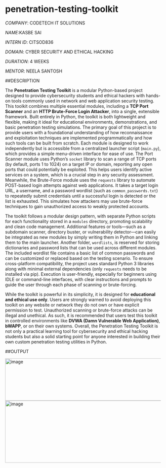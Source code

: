 # penetration-testing-toolkit

*COMPANY*: CODETECH IT SOLUTIONS

*NAME*:KASBE SAI

*INTERN ID*: CITSOD836

*DOMAIN*: CYBER SECURITY AND ETHICAL HACKING

*DURATION*: 4 WEEKS

*MENTOR*: NEELA SANTOSH

##DESCRIPTION

The **Penetration Testing Toolkit** is a modular Python-based project designed to provide cybersecurity students and ethical hackers with hands-on tools commonly used in network and web application security testing. This toolkit combines multiple essential modules, including a **TCP Port Scanner** and an **HTTP Brute-Force Login Attacker**, into a single, extensible framework. Built entirely in Python, the toolkit is both lightweight and flexible, making it ideal for educational environments, demonstrations, and basic penetration testing simulations. The primary goal of this project is to provide users with a foundational understanding of how reconnaissance and exploitation techniques are implemented programmatically and how such tools can be built from scratch. Each module is designed to work independently but is accessible from a centralized launcher script (`main.py`), which provides a simple menu-driven interface for ease of use. The Port Scanner module uses Python’s `socket` library to scan a range of TCP ports (by default, ports 1 to 1024) on a target IP or domain, reporting any open ports that could potentially be exploited. This helps users identify active services on a system, which is a crucial step in any security assessment. Meanwhile, the Brute-Force module uses the `requests` library to automate POST-based login attempts against web applications. It takes a target login URL, a username, and a password wordlist (such as `common_passwords.txt`) to repeatedly submit credentials until a successful login is detected or the list is exhausted. This simulates how attackers may use brute-force techniques to gain unauthorized access to weakly protected accounts.

The toolkit follows a modular design pattern, with separate Python scripts for each functionality stored in a `modules` directory, promoting scalability and clean code management. Additional features or tools—such as a subdomain scanner, directory buster, or vulnerability detector—can easily be integrated as new modules by simply writing them in Python and linking them to the main launcher. Another folder, `wordlists`, is reserved for storing dictionaries and password lists that can be used across different modules. The included wordlist file contains a basic list of common passwords and can be customized or replaced based on the testing scenario. To ensure cross-platform compatibility, the project uses standard Python 3 libraries along with minimal external dependencies (only `requests` needs to be installed via pip). Execution is user-friendly, especially for beginners using IDLE or command-line interfaces, with clear instructions and prompts to guide the user through each phase of scanning or brute-forcing.

While the toolkit is powerful in its simplicity, it is designed for **educational and ethical use only**. Users are strongly warned to avoid deploying this toolkit on any website or network they do not own or have explicit permission to test. Unauthorized scanning or brute-force attacks can be illegal and unethical. As such, it is recommended that users test this toolkit in controlled environments like **DVWA (Damn Vulnerable Web Application)**, **bWAPP**, or on their own systems. Overall, the Penetration Testing Toolkit is not only a practical learning tool for cybersecurity and ethical hacking students but also a solid starting point for anyone interested in building their own custom penetration testing utilities in Python.

##OUTPUT

<img width="740" height="136" alt="image" src="https://github.com/user-attachments/assets/0aac3a86-c3ff-4992-8726-a0a7cf626c40" />

<img width="740" height="200" alt="image" src="https://github.com/user-attachments/assets/58273551-03c3-4c71-a1fe-fe9861774929" />




